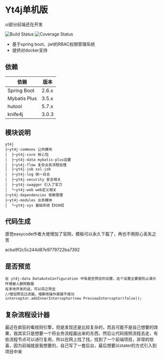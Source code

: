 # Yt4j单机版

ui部分前端还在开发

<p>
 <img src="https://img.shields.io/badge/Yt4j-1.0.0-success.svg" alt="Build Status">
 <img src="https://img.shields.io/badge/spring%20boot-2.6.X-blue" alt="Coverage Status">
</p>


- 基于spring boot、jwt的RBAC权限管理系统
- 提供对docker支持


## 依赖


依赖 | 版本
---|---
Spring Boot | 2.6.x
Mybatis Plus | 3.5.x
hutool | 5.7.x
knife4j |  3.0.3

## 模块说明

```
yt4j
├─yt4j-commons 公共模块
│  ├─yt4j-core 核心包
│  ├─yt4j-data mybatis-plus设置
│  ├─yt4j-flow 复杂业务流程处理
│  ├─yt4j-job xxl-job
│  ├─yt4j-log 统一日志
│  ├─yt4j-security 安全相关
│  ├─yt4j-swagger 引入了军刀
│  └─yt4j-web web定义相关
├─yt4j-dependencies 依赖管理
├─yt4j-modules 业务模块
│  └─yt4j-sys 基础系统【9100】
```

## 代码生成
感觉easycode作者大佬增加了官网，模板可以永久下载了，再也不用担心丢失之苦

acba9f2c5c244d87e9779722ba7392


## 是否预览
~~~
在 yt4j-data DataAutoConfiguration 中有是否预览的设置，这个设置主要是防止演示环境被人删除数据
在本地开发的话，可以将之除去
//增加预览过滤器，增删改操作直接不成功
interceptor.addInnerInterceptor(new PreviewInterceptor(false));
~~~

## 复杂流程设计器
最近在疯狂的看规则引擎，但是发现还是比较复杂的，而且可能不是自己想要的效果，我其实只是想要一个将业务流程画出来的东西，然后让代码按照流程去走，有些流程节点可以进行复用，所以在网上找了找，找到了一个前端项目，非常的惊喜，因为前端就是我想要的，自己写了一套后台，最后想要以stater的方式引入到项目中来

